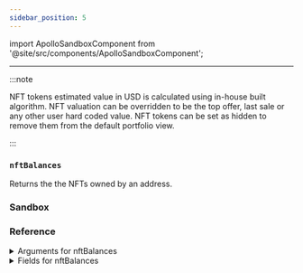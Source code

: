 ```yaml
---
sidebar_position: 5
---
```

import ApolloSandboxComponent from '@site/src/components/ApolloSandboxComponent';

---

:::note

NFT tokens estimated value in USD is calculated using in-house built algorithm. NFT valuation can be overridden to be the top offer, last sale or any other user hard coded value. NFT tokens can be set as hidden to remove them from the default portfolio view.

:::

### `nftBalances`

Returns the the NFTs owned by an address.

### Sandbox

<ApolloSandboxComponent />


### Reference

<details>
<summary>Arguments for nftBalances</summary>

| Argument      | Description | Type |
| ----------- | ----------- | ----------- |
| `address`      | Addresses for which to retrieve       | `String!` | 
| `networks`      | Returns only NFTs from network provided. If not provided, NFTs across all supported chains for NFTs will be returned      | `Network!` | 
| `withOverrides`      | Include user value overrides, default off.      | `Boolean = false` | 

</details>

<details>
<summary>Fields for nftBalances</summary>

Fields for `nftBalances`

| Field      | Description | Type |
| ----------- | ----------- | ----------- |
| `network`      | Returns the network that an NFT is on      | `Network!`       |
| `balanceUSD`      | Returns the estimated USD value      | `Float!` | 

</details>

